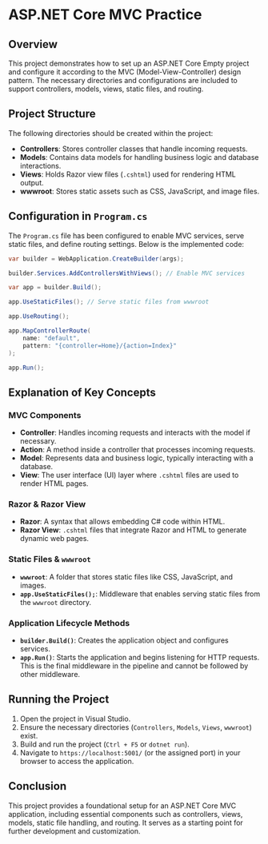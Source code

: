 # ASP.NET Core MVC Practice

## Overview
This project demonstrates how to set up an ASP.NET Core Empty project and configure it according to the MVC (Model-View-Controller) design pattern. The necessary directories and configurations are included to support controllers, models, views, static files, and routing.

## Project Structure
The following directories should be created within the project:

- **Controllers**: Stores controller classes that handle incoming requests.
- **Models**: Contains data models for handling business logic and database interactions.
- **Views**: Holds Razor view files (`.cshtml`) used for rendering HTML output.
- **wwwroot**: Stores static assets such as CSS, JavaScript, and image files.

## Configuration in `Program.cs`
The `Program.cs` file has been configured to enable MVC services, serve static files, and define routing settings. Below is the implemented code:

```csharp
var builder = WebApplication.CreateBuilder(args);

builder.Services.AddControllersWithViews(); // Enable MVC services

var app = builder.Build();

app.UseStaticFiles(); // Serve static files from wwwroot

app.UseRouting();

app.MapControllerRoute(
    name: "default",
    pattern: "{controller=Home}/{action=Index}"
);

app.Run();
```

## Explanation of Key Concepts

### **MVC Components**
- **Controller**: Handles incoming requests and interacts with the model if necessary.
- **Action**: A method inside a controller that processes incoming requests.
- **Model**: Represents data and business logic, typically interacting with a database.
- **View**: The user interface (UI) layer where `.cshtml` files are used to render HTML pages.

### **Razor & Razor View**
- **Razor**: A syntax that allows embedding C# code within HTML.
- **Razor View**: `.cshtml` files that integrate Razor and HTML to generate dynamic web pages.

### **Static Files & `wwwroot`**
- **`wwwroot`**: A folder that stores static files like CSS, JavaScript, and images.
- **`app.UseStaticFiles();`**: Middleware that enables serving static files from the `wwwroot` directory.

### **Application Lifecycle Methods**
- **`builder.Build()`**: Creates the application object and configures services.
- **`app.Run()`**: Starts the application and begins listening for HTTP requests. This is the final middleware in the pipeline and cannot be followed by other middleware.

## Running the Project
1. Open the project in Visual Studio.
2. Ensure the necessary directories (`Controllers`, `Models`, `Views`, `wwwroot`) exist.
3. Build and run the project (`Ctrl + F5` or `dotnet run`).
4. Navigate to `https://localhost:5001/` (or the assigned port) in your browser to access the application.

## Conclusion
This project provides a foundational setup for an ASP.NET Core MVC application, including essential components such as controllers, views, models, static file handling, and routing. It serves as a starting point for further development and customization.

